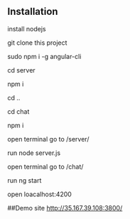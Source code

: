 ## Installation

install nodejs

git clone this project 

sudo npm i -g angular-cli

cd server 

npm i 

cd ..

cd chat 

npm i

open terminal go to /server/

run node server.js

open terminal go to /chat/

run ng start

open loacalhost:4200

##Demo site
http://35.167.39.108:3800/





